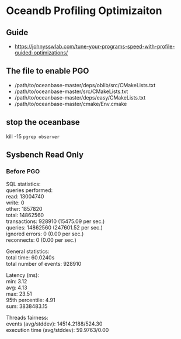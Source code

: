 # Oceandb Profiling Optimizaiton
## Guide
* https://johnysswlab.com/tune-your-programs-speed-with-profile-guided-optimizations/

## The file to enable PGO
* /path/to/oceanbase-master/deps/oblib/src/CMakeLists.txt
* /path/to/oceanbase-master/src/CMakeLists.txt
* /path/to/oceanbase-master/deps/easy/CMakeLists.txt
* /path/to/oceanbase-master/cmake/Env.cmake

## stop the oceanbase
kill -15 `pgrep observer`

## Sysbench Read Only
### Before PGO
SQL statistics:<br />
    queries performed:<br />
        read:                            13004740<br />
        write:                           0<br />
        other:                           1857820<br />
        total:                           14862560<br />
    transactions:                        928910 (15475.09 per sec.)<br />
    queries:                             14862560 (247601.52 per sec.)<br />
    ignored errors:                      0      (0.00 per sec.)<br />
    reconnects:                          0      (0.00 per sec.)<br />

General statistics:<br />
    total time:                          60.0240s<br />
    total number of events:              928910<br />

Latency (ms):<br />
         min:                                    3.12<br />
         avg:                                    4.13<br />
         max:                                   23.51<br />
         95th percentile:                        4.91<br />
         sum:                              3838483.15<br />

Threads fairness:<br />
    events (avg/stddev):           14514.2188/524.30<br />
    execution time (avg/stddev):   59.9763/0.00<br />

